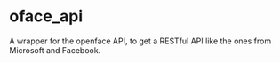 # oface_api
A wrapper for the openface API, to get a RESTful API like the ones from Microsoft and Facebook.
